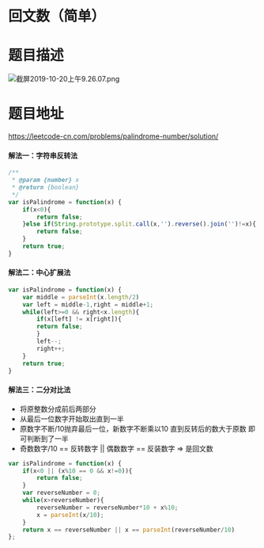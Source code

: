 # 回文数（简单）
# 题目描述
![截屏2019-10-20上午9.26.07.png](https://pic.leetcode-cn.com/9828c3179a95207ffd8575dce6b97f26071bea0243bc2e451510a1f90afb8024-%E6%88%AA%E5%B1%8F2019-10-20%E4%B8%8A%E5%8D%889.26.07.png)
# 题目地址
<https://leetcode-cn.com/problems/palindrome-number/solution/>
#### 解法一：字符串反转法
```javascript
/**
 * @param {number} x
 * @return {boolean}
 */
var isPalindrome = function(x) {
    if(x<0){
        return false;
    }else if(String.prototype.split.call(x,'').reverse().join('')!=x){
        return false;
    }
    return true;
}
```
#### 解法二：中心扩展法
```javascript
var isPalindrome = function(x) {
    var middle = parseInt(x.length/2)
    var left = middle-1,right = middle+1;
    while(left>=0 && right<x.length){
        if(x[left] != x[right]){
        return false;
        }
        left--;
        right++;
    }
    return true;
}
```
#### 解法三：二分对比法 
+ 将原整数分成前后两部分
+ 从最后一位数字开始取出直到一半
+ 原数字不断/10抛弃最后一位，新数字不断乘以10 直到反转后的数大于原数 即可判断到了一半
+ 奇数数字/10 == 反转数字  || 偶数数字 == 反装数字  => 是回文数
```javascript
var isPalindrome = function(x) {
    if(x<0 || (x%10 == 0 && x!=0)){
        return false;
    }
    var reverseNumber = 0;
    while(x>reverseNumber){
        reverseNumber = reverseNumber*10 + x%10;
        x = parseInt(x/10);
    }
    return x == reverseNumber || x == parseInt(reverseNumber/10)
};
```

